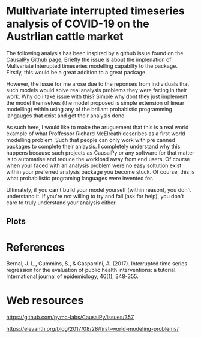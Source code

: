 # Multivariate interrupted timeseries analysis of COVID-19 on the Austrlian cattle market 
The following analysis has been inspired by a github issue found on the [CausalPy Github page](https://github.com/pymc-labs/CausalPy/issues/357), Briefly the issue is about the implenation of Mulivariate Interupted timeseries modelling capabilty to the package. Firstly, this would be a great addition to a great package. 

However, the issue for me arose due to the reponses from individuals that such models would solve real analysis problems they were facing in their work. Why do i take issue with this? Simple why dont they just implement the model themselves (the model proposed is simple extension of linear modelling) within using any of the brillant probabistic programming langauges that exist and get their analysis done.

As such here, I would like to make the aruguement that this is a real world example of what Proffessor Richard McElreath describes as a first world modelling problem. Such that people can only work with pre canned packages to complete their anlaysis. I completely understand why this happens because such projects as CausalPy or any software for that matter is to automatise and reduce the workload away from end users. Of course when your faced with an analysis problem were no easy soltution exist within your preferred analysis package you become stuck. Of course, this is what probabilistic programing languages were invented for.

Ultimately, if you can't build your model yourself (within reason), you don't understand it. If you're not willing to try and fail (ask for help), you don't care to truly understand your analysis either.

## Plots


# References

Bernal, J. L., Cummins, S., & Gasparrini, A. (2017). Interrupted time series regression for the evaluation of public health interventions: a tutorial. International journal of epidemiology, 46(1), 348-355.

# Web resources

https://github.com/pymc-labs/CausalPy/issues/357

https://elevanth.org/blog/2017/08/28/first-world-modeling-problems/

